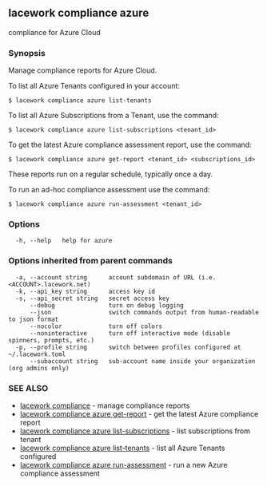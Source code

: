 ## lacework compliance azure

compliance for Azure Cloud

### Synopsis

Manage compliance reports for Azure Cloud.

To list all Azure Tenants configured in your account:

    $ lacework compliance azure list-tenants

To list all Azure Subscriptions from a Tenant, use the command:

    $ lacework compliance azure list-subscriptions <tenant_id>

To get the latest Azure compliance assessment report, use the command:

    $ lacework compliance azure get-report <tenant_id> <subscriptions_id>

These reports run on a regular schedule, typically once a day.

To run an ad-hoc compliance assessment use the command:

    $ lacework compliance azure run-assessment <tenant_id>


### Options

```
  -h, --help   help for azure
```

### Options inherited from parent commands

```
  -a, --account string      account subdomain of URL (i.e. <ACCOUNT>.lacework.net)
  -k, --api_key string      access key id
  -s, --api_secret string   secret access key
      --debug               turn on debug logging
      --json                switch commands output from human-readable to json format
      --nocolor             turn off colors
      --noninteractive      turn off interactive mode (disable spinners, prompts, etc.)
  -p, --profile string      switch between profiles configured at ~/.lacework.toml
      --subaccount string   sub-account name inside your organization (org admins only)
```

### SEE ALSO

* [lacework compliance](lacework_compliance.md)	 - manage compliance reports
* [lacework compliance azure get-report](lacework_compliance_azure_get-report.md)	 - get the latest Azure compliance report
* [lacework compliance azure list-subscriptions](lacework_compliance_azure_list-subscriptions.md)	 - list subscriptions from tenant
* [lacework compliance azure list-tenants](lacework_compliance_azure_list-tenants.md)	 - list all Azure Tenants configured
* [lacework compliance azure run-assessment](lacework_compliance_azure_run-assessment.md)	 - run a new Azure compliance assessment

